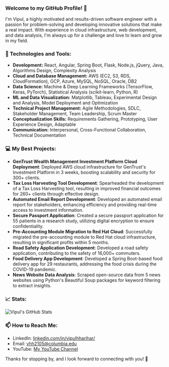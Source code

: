 ### Welcome to my GitHub Profile! 👋

I'm Vipul, a highly motivated and results-driven software engineer with a passion for problem-solving and developing innovative solutions that make a real impact. With experience in cloud infrastructure, web development, and data analysis, I'm always up for a challenge and love to learn and grow in my field.

### 🔧 Technologies and Tools:

- **Development:** React, Angular, Spring Boot, Flask, Node.js, jQuery, Java, Algorithms Design, Complexity Analysis
- **Cloud and Database Management:** AWS (EC2, S3, RDS, CloudFormation), GCP, Azure, MySQL, NoSQL, Oracle, DB2
- **Data Science:** Machine & Deep Learning Frameworks (TensorFlow, Keras, PyTorch), Statistical Analysis (scikit-learn, Python, R)
- **ML and Data Visualization:** Matplotlib, Tableau, Experimental Design and Analysis, Model Deployment and Optimization
- **Technical Project Management:** Agile Methodologies, SDLC, Stakeholder Management, Team Leadership, Scrum Master
- **Conceptualization Skills:** Requirements Gathering, Prototyping, User Experience Design, Adaptable
- **Communication:** Interpersonal, Cross-Functional Collaboration, Technical Documentation

### 💻 My Best Projects:

- **GenTrust Wealth Management Investment Platform Cloud Deployment**: Deployed AWS cloud infrastructure for GenTrust's Investment Platform in 3 weeks, boosting scalability and security for 300+ clients.
- **Tax Loss Harvesting Tool Development**: Spearheaded the development of a Tax Loss Harvesting tool, resulting in improved financial outcomes for 260+ clients through effective design.
- **Automated Email Report Development**: Developed an automated email report for stakeholders, enhancing efficiency and providing real-time access to investment information.
- **Secure Passport Application**: Created a secure passport application for 55 patients in a research study, utilizing digital encryption to ensure confidentiality.
- **Pre-Accounting Module Migration to Red Hat Cloud**: Successfully migrated the pre-accounting module to Red Hat cloud infrastructure, resulting in significant profits within 5 months.
- **Road Safety Application Development**: Developed a road safety application, contributing to the safety of 16,000+ commuters.
- **Food Delivery App Development**: Developed a Spring Boot-based food delivery app for 29 restaurants, addressing the food crisis during the COVID-19 pandemic.
- **News Website Data Analysis**: Scraped open-source data from 5 news websites using Python's Beautiful Soup packages for keyword filtering to extract insights.

### 📈 Stats:

![Vipul's GitHub Stats](https://github-readme-stats.vercel.app/api?username=virslaan&show_icons=true&theme=dracula&custom_title=Vipul's%20GitHub%20Stats%20(A%2B%2B)&icon_color=2e59d9)

### 📫 How to Reach Me:

- LinkedIn: [linkedin.com/in/vipulhharihar/](https://www.linkedin.com/in/vipulhharihar/)
- Email: vhh2105@columbia.edu
- YouTube: [My YouTube Channel](https://www.youtube.com/channel/UCYqM-AlwKVrfotOYmoGgdPQ)

Thanks for stopping by, and I look forward to connecting with you! 🚀
